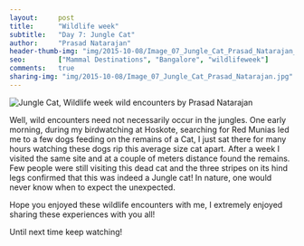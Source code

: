 ```yaml
---
layout:     post
title:      "Wildlife week"
subtitle:   "Day 7: Jungle Cat"
author:     "Prasad Natarajan"
header-thumb-img: "img/2015-10-08/Image_07_Jungle_Cat_Prasad_Natarajan_thumb.jpg"
seo: 		["Mammal Destinations", "Bangalore", "wildlifeweek"]
comments:   true
sharing-img: "img/2015-10-08/Image_07_Jungle_Cat_Prasad_Natarajan.jpg"
---
```



<img src="{{ site.baseurl }}/img/2015-10-08/Image_07_Jungle_Cat_Prasad_Natarajan.jpg" alt="Jungle Cat, Wildlife week wild encounters by Prasad Natarajan">

<p>
Well, wild encounters need not necessarily occur in the jungles. One early morning, during my birdwatching at Hoskote, searching for Red Munias led me to a few dogs feeding on the remains of a Cat, I just sat there for many hours watching these dogs rip this average size cat apart. After a week I visited the same site and at a couple of meters distance found the remains. Few people were still visiting this dead cat and the three stripes on its hind legs confirmed that this was indeed a Jungle cat! In nature, one would never know when to expect the unexpected. 

Hope you enjoyed these wildlife encounters with me, I extremely enjoyed sharing these experiences with you all!

Until next time keep watching! 

</p>

